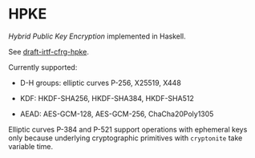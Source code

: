 # HPKE

_Hybrid Public Key Encryption_ implemented in Haskell.

See [draft-irtf-cfrg-hpke](https://tools.ietf.org/html/draft-irtf-cfrg-hpke).

Currently supported:

- D-H groups: elliptic curves P-256, X25519, X448

- KDF: HKDF-SHA256, HKDF-SHA384, HKDF-SHA512

- AEAD: AES-GCM-128, AES-GCM-256, ChaCha20Poly1305

Elliptic curves P-384 and P-521 support operations with ephemeral keys only
because underlying cryptographic primitives with `cryptonite` take variable
time.

